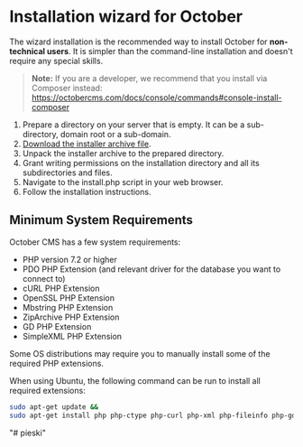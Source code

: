 # Installation wizard for October

The wizard installation is the recommended way to install October for **non-technical users**. It is simpler than the command-line installation and doesn't require any special skills.

> **Note:** If you are a developer, we recommend that you install via Composer instead: https://octobercms.com/docs/console/commands#console-install-composer

1. Prepare a directory on your server that is empty. It can be a sub-directory, domain root or a sub-domain.
1. [Download the installer archive file](https://github.com/octobercms/install/archive/master.zip).
1. Unpack the installer archive to the prepared directory.
1. Grant writing permissions on the installation directory and all its subdirectories and files.
1. Navigate to the install.php script in your web browser.
1. Follow the installation instructions.

## Minimum System Requirements

October CMS has a few system requirements:

* PHP version 7.2 or higher
* PDO PHP Extension (and relevant driver for the database you want to connect to)
* cURL PHP Extension
* OpenSSL PHP Extension
* Mbstring PHP Extension
* ZipArchive PHP Extension
* GD PHP Extension
* SimpleXML PHP Extension

Some OS distributions may require you to manually install some of the required PHP extensions.

When using Ubuntu, the following command can be run to install all required extensions:

```bash
sudo apt-get update &&
sudo apt-get install php php-ctype php-curl php-xml php-fileinfo php-gd php-json php-mbstring php-mysql php-sqlite3 php-zip
```
"# pieski" 
